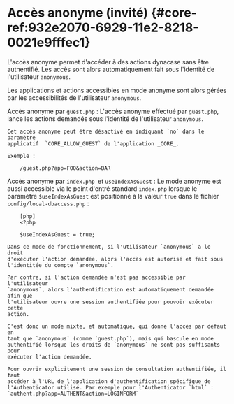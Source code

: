 # Accès anonyme (invité) {#core-ref:932e2070-6929-11e2-8218-0021e9fffec1}

L'accès anonyme permet d'accéder à des actions dynacase sans être authentifié.
Les accès sont alors automatiquement fait sous l'identité de l'utilisateur
`anonymous`.

Les applications et actions accessibles en mode anonyme sont alors gérées par
les accessibilités de l'utilisateur `anonymous`.

Accès anonyme par `guest.php`
:   L'accès anonyme effectué par `guest.php`, lance les actions demandés sous
    l'identité de l'utilisateur `anonymous`.

    Cet accès anonyme peut être désactivé en indiquant `no` dans le paramètre
    applicatif  `CORE_ALLOW_GUEST` de l'application _CORE_.
    
    Exemple :
    
        /guest.php?app=FOO&action=BAR

Accès anonyme par `index.php `et `useIndexAsGuest`
:   Le mode anonyme est aussi accessible via le point d'entré standard
    `index.php` lorsque le paramètre `$useIndexAsGuest` est positionné à la
    valeur `true` dans le fichier `config/local-dbaccess.php` :
    
        [php]
        <?php
        
        $useIndexAsGuest = true;
    
    Dans ce mode de fonctionnement, si l'utilisateur `anonymous` a le droit
    d'exécuter l'action demandée, alors l'accès est autorisé et fait sous
    l'identitée du compte `anonymous`.
    
    Par contre, si l'action demandée n'est pas accessible par l'utilisateur
    `anonymous`, alors l'authentification est automatiquement demandée afin que
    l'utilisateur ouvre une session authentifiée pour pouvoir exécuter cette
    action.
    
    C'est donc un mode mixte, et automatique, qui donne l'accès par défaut en
    tant que `anonymous` (comme `guest.php`), mais qui bascule en mode
    authentifié lorsque les droits de `anonymous` ne sont pas suffisants pour
    exécuter l'action demandée.
    
    Pour ouvrir explicitement une session de consultation authentifiée, il faut
    accéder à l'URL de l'application d'authentification spécifique de
    l'Authenticator utilisé. Par exemple pour l'Authenticator `html` :
    `authent.php?app=AUTHENT&action=LOGINFORM`
